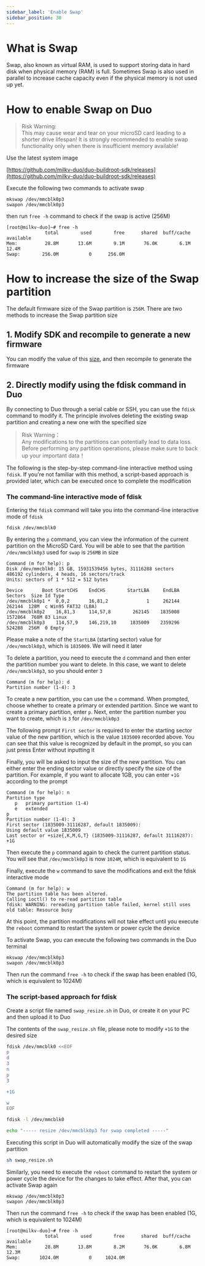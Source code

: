 ```yaml
---
sidebar_label: 'Enable Swap'
sidebar_position: 30
---
```


# What is Swap

Swap, also known as virtual RAM, is used to support storing data in hard disk when physical memory (RAM) is full. Sometimes Swap is also used in parallel to increase cache capacity even if the physical memory is not used up yet.

# How to enable Swap on Duo

> Risk Warning:  
  This may cause wear and tear on your microSD card leading to a shorter drive lifespan! It is strongly recommended to enable swap functionality only when there is insufficient memory available!

Use the latest system image

[https://github.com/milkv-duo/duo-buildroot-sdk/releases](https://github.com/milkv-duo/duo-buildroot-sdk/releases)

Execute the following two commands to activate swap
```
mkswap /dev/mmcblk0p3
swapon /dev/mmcblk0p3
```
then run `free -h` command to check if the swap is active (256M)

```
[root@milkv-duo]~# free -h
              total        used        free      shared  buff/cache   available
Mem:          28.8M       13.6M        9.1M       76.0K        6.1M       12.4M
Swap:        256.0M           0      256.0M
```


# How to increase the size of the Swap partition

The default firmware size of the Swap partition is `256M`. There are two methods to increase the Swap partition size

## 1. Modify SDK and recompile to generate a new firmware

You can modify the value of this [size](https://github.com/milkv-duo/duo-buildroot-sdk/blob/develop/milkv/genimage-milkv-duo.cfg#L36), and then recompile to generate the firmware

## 2. Directly modify using the fdisk command in Duo

By connecting to Duo through a serial cable or SSH, you can use the `fdisk` command to modify it. The principle involves deleting the existing swap partition and creating a new one with the specified size

> Risk Warning：  
  Any modifications to the partitions can potentially lead to data loss. Before performing any partition operations, please make sure to back up your important data！

The following is the step-by-step command-line interactive method using `fdisk`. If you're not familiar with this method, a script-based approach is provided later, which can be executed once to complete the modification

### The command-line interactive mode of fdisk

Entering the `fdisk` command will take you into the command-line interactive mode of `fdisk`

```
fdisk /dev/mmcblk0
```

By entering the `p` command, you can view the information of the current partition on the MicroSD Card. You will be able to see that the partition `/dev/mmcblk0p3` used for `swap` is `256MB` in size
```
Command (m for help): p
Disk /dev/mmcblk0: 15 GB, 15931539456 bytes, 31116288 sectors
486192 cylinders, 4 heads, 16 sectors/track
Units: sectors of 1 * 512 = 512 bytes

Device       Boot StartCHS    EndCHS        StartLBA     EndLBA    Sectors  Size Id Type
/dev/mmcblk0p1 *  0,0,2       16,81,2              1     262144     262144  128M  c Win95 FAT32 (LBA)
/dev/mmcblk0p2    16,81,3     114,57,8        262145    1835008    1572864  768M 83 Linux
/dev/mmcblk0p3    114,57,9    146,219,10     1835009    2359296     524288  256M  0 Empty
```
Please make a note of the `StartLBA` (starting sector) value for `/dev/mmcblk0p3`, which is `1835009`. We will need it later

To delete a partition, you need to execute the `d` command and then enter the partition number you want to delete. In this case, we want to delete `/dev/mmcblk0p3`, so you should enter `3`
```
Command (m for help): d
Partition number (1-4): 3
```

To create a new partition, you can use the `n` command. When prompted, choose whether to create a primary or extended partition. Since we want to create a primary partition, enter `p`. Next, enter the partition number you want to create, which is `3` for `/dev/mmcblk0p3`

The following prompt `First sector` is required to enter the starting sector value of the new partition, which is the value `1835009` recorded above. You can see that this value is recognized by default in the prompt, so you can just press Enter without inputting it

Finally, you will be asked to input the size of the new partition. You can either enter the ending sector value or directly specify the size of the partition. For example, if you want to allocate 1GB, you can enter `+1G` according to the prompt
```
Command (m for help): n
Partition type
   p   primary partition (1-4)
   e   extended
p
Partition number (1-4): 3
First sector (1835009-31116287, default 1835009): 
Using default value 1835009
Last sector or +size{,K,M,G,T} (1835009-31116287, default 31116287): +1G
```
Then execute the `p` command again to check the current partition status. You will see that `/dev/mmcblk0p3` is now `1024M`, which is equivalent to `1G`

Finally, execute the `w` command to save the modifications and exit the fdisk interactive mode
```
Command (m for help): w
The partition table has been altered.
Calling ioctl() to re-read partition table
fdisk: WARNING: rereading partition table failed, kernel still uses old table: Resource busy
```
At this point, the partition modifications will not take effect until you execute the `reboot` command to restart the system or power cycle the device

To activate Swap, you can execute the following two commands in the Duo terminal
```
mkswap /dev/mmcblk0p3
swapon /dev/mmcblk0p3
```
Then run the command `free -h` to check if the swap has been enabled (1G, which is equivalent to 1024M)

### The script-based approach for fdisk

Create a script file named `swap_resize.sh` in Duo, or create it on your PC and then upload it to Duo

The contents of the `swap_resize.sh` file, please note to modify `+1G` to the desired size
```bash
fdisk /dev/mmcblk0 <<EOF
p
d
3
n
p
3

+1G

w
EOF

fdisk -l /dev/mmcblk0

echo "----- resize /dev/mmcblk0p3 for swap completed -----"
```

Executing this script in Duo will automatically modify the size of the swap partition
```bash
sh swap_resize.sh
```

Similarly, you need to execute the `reboot` command to restart the system or power cycle the device for the changes to take effect. After that, you can activate Swap again
```
mkswap /dev/mmcblk0p3
swapon /dev/mmcblk0p3
```

Then run the command `free -h` to check if the swap has been enabled (1G, which is equivalent to 1024M)

```
[root@milkv-duo]~# free -h
              total        used        free      shared  buff/cache   available
Mem:          28.8M       13.8M        8.2M       76.0K        6.8M       12.3M
Swap:       1024.0M           0     1024.0M
```